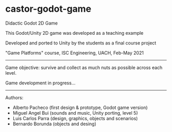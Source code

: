 # castor-godot-game

Didactic Godot 2D Game

This Godot/Unity 2D game was developed as a teaching example

Developed and ported to Unity by the students as a final course project

"Game Platforms" course, ISC Engineering, UACH, Feb-May 2021

----

Game objective: survive and collect as much nuts as possible across each level.

Game development in progress...

----

Authors:
- Alberto Pacheco (first design & prototype, Godot game version)
- Miguel Angel Bui (sounds and music, Unity porting, level 5)
- Luis Carlos Parra (design, graphics, objects and scenarios)
- Bernardo Borunda (objects and desing)
